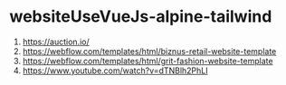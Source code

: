 # websiteUseVueJs-alpine-tailwind
1. https://auction.io/
2. https://webflow.com/templates/html/biznus-retail-website-template
3. https://webflow.com/templates/html/grit-fashion-website-template
4. https://www.youtube.com/watch?v=dTNBlh2PhLI
